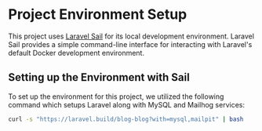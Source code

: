 # Project Environment Setup

This project uses [Laravel Sail](https://laravel.com/docs/sail) for its local development environment. Laravel Sail provides a simple command-line interface for interacting with Laravel's default Docker development environment.

## Setting up the Environment with Sail

To set up the environment for this project, we utilized the following command which setups Laravel along with MySQL and Mailhog services:

```bash
curl -s "https://laravel.build/blog-blog?with=mysql,mailpit" | bash
